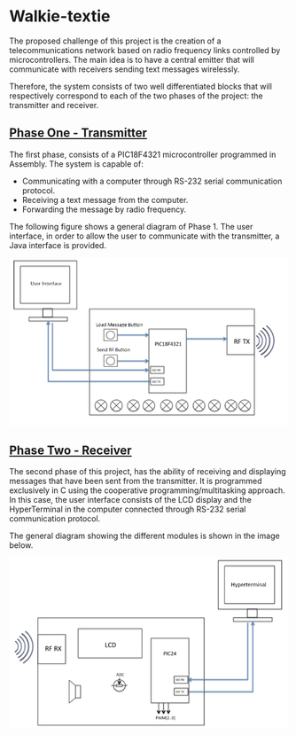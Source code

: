 # Walkie-textie

The proposed challenge of this project is the creation of a telecommunications network based on radio frequency links 
controlled by microcontrollers. The main idea is to have a central emitter that will communicate with receivers sending text messages wirelessly.

Therefore, the system consists of two well differentiated blocks that will respectively correspond to each of the two phases of
the project: the transmitter and receiver.

## [Phase One - Transmitter](PhaseOne/)
 
The first phase, consists of a PIC18F4321 microcontroller programmed in Assembly. The system is capable of: 

* Communicating with a computer through RS-232 serial communication protocol.
* Receiving a text message from the computer.
* Forwarding the message by radio frequency. 

The following figure shows a general diagram of Phase 1. The user interface, in order to allow the user to communicate with the transmitter, a Java interface is provided.

![Screenshot](PhaseOne/images/Diagram.PNG)

## [Phase Two - Receiver](PhaseTwo/)

The second phase of this project, has the ability of receiving and displaying messages that have been sent from the transmitter. It is programmed exclusively in C using the cooperative programming/multitasking approach. In this case, the user interface consists of the LCD display and the HyperTerminal in the computer connected through RS-232 serial communication protocol.

The general diagram showing the different modules is shown in the image below.

![Screenshot](PhaseTwo/images/Diagram.PNG)
